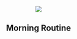 
<p align="center"><img src="https://imgs.xkcd.com/comics/morning_routine.png"></p>
<h2 align="center">Morning Routine</h2>
